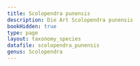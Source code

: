 ```yaml
---
title: Scolopendra punensis
description: Die Art Scolopendra punensis
bookHidden: true
type: page
layout: taxonomy_species
datafile: scolopendra_punensis
genus: Scolopendra
---
```



